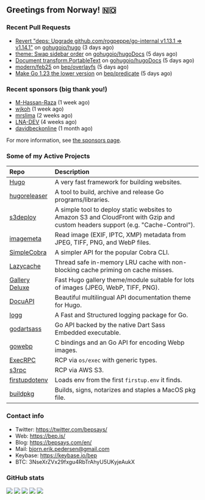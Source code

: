 ## Greetings from Norway! 🇳🇴

### Recent Pull Requests

- [Revert &#34;deps: Upgrade github.com/rogpeppe/go-internal v1.13.1 =&gt; v1.14.1&#34;](https://github.com/gohugoio/hugo/pull/13466) on [gohugoio/hugo](https://github.com/gohugoio/hugo) (3 days ago)
- [theme: Swap sidebar order](https://github.com/gohugoio/hugoDocs/pull/2945) on [gohugoio/hugoDocs](https://github.com/gohugoio/hugoDocs) (5 days ago)
- [Document transform.PortableText](https://github.com/gohugoio/hugoDocs/pull/2944) on [gohugoio/hugoDocs](https://github.com/gohugoio/hugoDocs) (5 days ago)
- [modern/feb25](https://github.com/bep/overlayfs/pull/10) on [bep/overlayfs](https://github.com/bep/overlayfs) (5 days ago)
- [Make Go 1.23 the lower version](https://github.com/bep/predicate/pull/2) on [bep/predicate](https://github.com/bep/predicate) (5 days ago)

### Recent sponsors (big thank you!)

- [M-Hassan-Raza](https://github.com/M-Hassan-Raza) (1 week ago)
- [wjkoh](https://github.com/wjkoh) (1 week ago)
- [mrslima](https://github.com/mrslima) (2 weeks ago)
- [LNA-DEV](https://github.com/LNA-DEV) (4 weeks ago)
- [davidbeckonline](https://github.com/davidbeckonline) (1 month ago)

For more information, see [the sponsors page](https://github.com/sponsors/bep/).

### Some of my Active Projects

| Repo  | Description |
| :---------------------------------------- | :------------------------------------------- |
| [Hugo](https://github.com/gohugoio/hugo)|A very fast framework for building websites. |
| [hugoreleaser](https://github.com/gohugoio/hugoreleaser)| A tool to build, archive and release Go programs/libraries.  |
| [s3deploy](https://github.com/bep/s3deploy)| A simple tool to deploy static websites to Amazon S3 and CloudFront with Gzip and custom headers support (e.g. "Cache-Control").|
| [imagemeta](https://github.com/bep/imagemeta)| Read image (EXIF, IPTC, XMP) metadata from JPEG, TIFF, PNG, and WebP files.|
| [SimpleCobra](https://github.com/bep/simplecobra)|A simpler API for the popular Cobra CLI.|
| [Lazycache](https://github.com/bep/lazycache)| Thread safe in-memory LRU cache with non-blocking cache priming on cache misses.  |
| [Gallery Deluxe](https://github.com/bep/gallerydeluxe)|Fast Hugo gallery theme/module suitable for lots of images (JPEG, WebP, TIFF, PNG).|
| [DocuAPI](https://github.com/bep/docuapi)| Beautiful multilingual API documentation theme for Hugo.  |
| [logg](https://github.com/bep/logg)| A Fast and Structured logging package for Go.  |
| [godartsass](https://github.com/bep/godartsass)| Go API backed by the native Dart Sass Embedded executable. |
| [gowebp](https://github.com/bep/gowebp)|C bindings and an Go API for encoding Webp images. |
| [ExecRPC](https://github.com/bep/execrpc)|RCP via `os/exec` with generic types.  |
| [s3rpc](https://github.com/bep/s3rpc)|RCP via AWS S3.|
| [firstupdotenv](https://github.com/bep/firstupdotenv)|Loads env from the first `firstup.env` it finds. |
| [buildpkg](https://github.com/bep/buildpkg)| Builds, signs, notarizes and staples a MacOS pkg file. |

### Contact info
- Twitter: https://twitter.com/bepsays/
- Web: https://bep.is/
- Blog: https://bepsays.com/en/
- Mail: bjorn.erik.pedersen@gmail.com
- Keybase: https://keybase.io/bep
- BTC: 3NseXrZVx29fxgu4RbTrAhyU5UKyjeAukX


### GitHub stats

![](https://github-profile-summary-cards.vercel.app/api/cards/profile-details?username=bep&theme=github)
![](https://github-profile-summary-cards.vercel.app/api/cards/repos-per-language?username=bep&theme=github)
![](https://github-profile-summary-cards.vercel.app/api/cards/most-commit-language?username=bep&theme=github)
![](https://github-profile-summary-cards.vercel.app/api/cards/stats?username=bep&theme=github)
![](https://github-profile-summary-cards.vercel.app/api/cards/productive-time?username=bep&theme=github)
